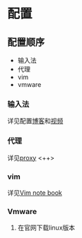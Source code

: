 # 配置
## 配置顺序
  - 输入法
  - 代理
  - vim
  - vmware
### 输入法
详见配置[博客](https://muzing.top/posts/3fc249cf/)和[视频](https://www.bilibili.com/video/BV1tY411q7f1/?spm_id_from=333.999.0.0)
### 代理
详见[proxy](<++>) <++>
### vim
详见[Vim note book](https://hunters-notebook.gitbook.io/vimnotebook/)
### Vmware
1. 在官网下载linux版本
